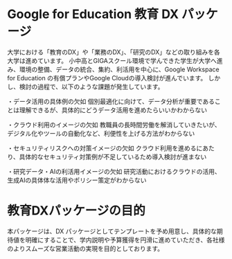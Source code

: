 # Google for Education 教育 DX パッケージ

大学における「教育のDX」や「業務のDX」、「研究のDX」などの取り組みを各大学は進めています。
小中高とGIGAスクール環境で学んできた学生が大学へ進み、環境の整備、データの統合、集約、利活用を中心に、Google Workspace for Education の有償プランやGoogle Cloudの導入検討が進んでいます。
しかし、検討の過程で、以下のような課題が発生しています。

・データ活用の具体例の欠如
個別最適化に向けて、データ分析が重要であることは理解できるが、具体的にどうデータ活用を進めたらいいかわからない

・クラウド利用のイメージの欠如
教職員の長時間労働を解消していきたいが、デジタル化やツールの自動化など、利便性を上げる方法がわからない

・セキュリティリスクへの対策イメージの欠如
クラウド利用を進めるにあたり、具体的なセキュリティ対策例が不足しているため導入検討が進まない

・研究データ・AIの利活用イメージの欠如
研究活動におけるクラウドの活用、生成AIの具体体な活用やポリシー策定がわからない

# 教育DXパッケージの目的
本パッケージは、DX パッケージとしてテンプレートを予め用意し、具体的な期待値を明確にすることで、学内説明や予算獲得を円滑に進めていただき、各社様のよりスムーズな営業活動の実現を目的としております。
